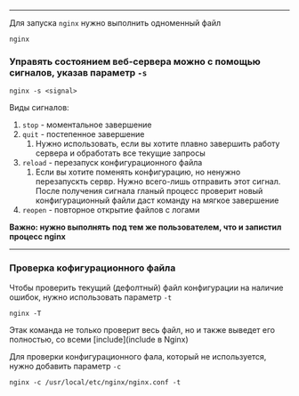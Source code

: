
----
Для запуска `nginx` нужно выполнить одноменный файл
```shell
nginx
```


### Управять состоянием веб-сервера можно с помощью сигналов, указав параметр `-s`

```shell
nginx -s <signal>
```
Виды сигналов:
1. `stop` - моментальное завершение
2. `quit` - постепенное завершение
	1. Нужно использовать, если вы хотите плавно завершить работу сервера и обработать все текущие запросы
3. `reload` - перезапуск конфигурационного файла
	1. Если вы хотите поменять конфигурацию, но ненужно перезапускть сервр. Нужно всего-лишь отправить этот сигнал. После получения сигнала гланый процесс проверит новый конфигурационный файли даст команду на мягкое завершение 
4. `reopen` - повторное открытие файлов с логами

**Важно: нужно выполнять под тем же пользователем, что и запистил процесс nginx**

---
### Проверка кофигурационного файла 

Чтобы проверить текущий (дефолтный) файл конфигурации на наличие ошибок, нужно использовать параметр `-t`

```shell
nginx -T
```

Этак команда не только проверит весь файл, но и также выведет его полностью, со всеми [include](include в Nginx)

Для проверки конфигурационного фала, который не используется, нужно добавить параметр `-c`

```shell
nginx -c /usr/local/etc/nginx/nginx.conf -t
```






